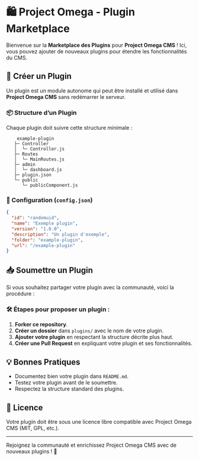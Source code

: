 # 🛍️ Project Omega - Plugin Marketplace

Bienvenue sur la **Marketplace des Plugins** pour **Project Omega CMS** ! Ici, vous pouvez ajouter de nouveaux plugins pour étendre les fonctionnalités du CMS.

## 🚀 Créer un Plugin

Un plugin est un module autonome qui peut être installé et utilisé dans **Project Omega CMS** sans redémarrer le serveur.

### 📦 Structure d’un Plugin
Chaque plugin doit suivre cette structure minimale :
```
    example-plugin
   ├─ Controller
   │  └─ Controller.js
   ├─ Routes
   │  └─ MainRoutes.js
   ├─ admin
   │  └─ dashboard.js
   ├─ plugin.json
   └─ public
      └─ publicComponent.js

```

### 🔧 Configuration (`config.json`)
```json
{
  "id": "randomuid",
  "name": "Exemple plugin",
  "version": "1.0.0",
  "description": "Un plugin d'exemple",
  "folder": "example-plugin",
  "url": "/example-plugin"
}
```

## 📥 Soumettre un Plugin
Si vous souhaitez partager votre plugin avec la communauté, voici la procédure :

### 🛠 Étapes pour proposer un plugin :
1. **Forker ce repository**.
2. **Créer un dossier** dans `plugins/` avec le nom de votre plugin.
3. **Ajouter votre plugin** en respectant la structure décrite plus haut.
4. **Créer une Pull Request** en expliquant votre plugin et ses fonctionnalités.

## 💡 Bonnes Pratiques
- Documentez bien votre plugin dans `README.md`.
- Testez votre plugin avant de le soumettre.
- Respectez la structure standard des plugins.

## 📄 Licence
Votre plugin doit être sous une licence libre compatible avec Project Omega CMS (MIT, GPL, etc.).

---
Rejoignez la communauté et enrichissez Project Omega CMS avec de nouveaux plugins ! 🚀


